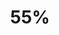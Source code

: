 ---
layout: list
title: 55%
slug: 55_diff
description: >
  Project Euler problems that are rated at 55% difficulty.
---